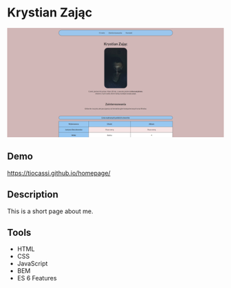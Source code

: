 # Krystian Zając

![Krystian](images/plik1.png)

## Demo 

https://tiocassi.github.io/homepage/

## Description

This is a short page about me.

## Tools

- HTML
- CSS
- JavaScript
- BEM
- ES 6 Features
